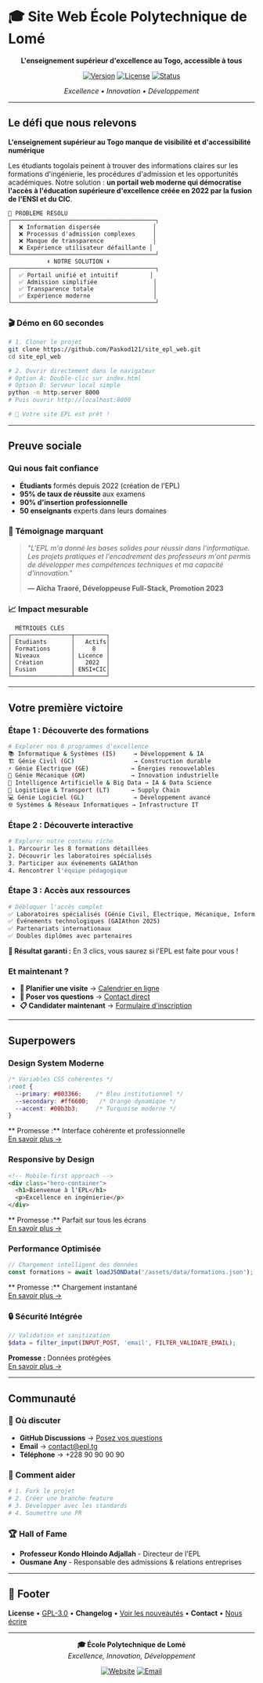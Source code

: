 # 🎓 Site Web École Polytechnique de Lomé

<div align="center">

**L'enseignement supérieur d'excellence au Togo, accessible à tous**

[![Version](https://img.shields.io/badge/version-1.0.0-blue.svg)](https://github.com/epl-togo/site-web)
[![License](https://img.shields.io/badge/license-GPL--3.0-green.svg)](LICENSE)
[![Status](https://img.shields.io/badge/status-en%20développement-orange.svg)](https://github.com/epl-togo/site-web)

*Excellence • Innovation • Développement*

</div>

---

## Le défi que nous relevons

**L'enseignement supérieur au Togo manque de visibilité et d'accessibilité numérique**

Les étudiants togolais peinent à trouver des informations claires sur les formations d'ingénierie, les procédures d'admission et les opportunités académiques. Notre solution : **un portail web moderne qui démocratise l'accès à l'éducation supérieure d'excellence créée en 2022 par la fusion de l'ENSI et du CIC**.

```
🎯 PROBLÈME RÉSOLU
┌─────────────────────────────────────────┐
│  ❌ Information dispersée               │
│  ❌ Processus d'admission complexes     │
│  ❌ Manque de transparence              │
│  ❌ Expérience utilisateur défaillante │
└─────────────────────────────────────────┘
           ⬇️ NOTRE SOLUTION ⬇️
┌─────────────────────────────────────────┐
│  ✅ Portail unifié et intuitif         │
│  ✅ Admission simplifiée                │
│  ✅ Transparence totale                 │
│  ✅ Expérience moderne                  │
└─────────────────────────────────────────┘
```

### 🎬 Démo en 60 secondes

```bash
# 1. Cloner le projet
git clone https://github.com/Paskod121/site_epl_web.git
cd site_epl_web

# 2. Ouvrir directement dans le navigateur
# Option A: Double-clic sur index.html
# Option B: Serveur local simple
python -m http.server 8000
# Puis ouvrir http://localhost:8000

# 🎉 Votre site EPL est prêt !
```

---

## Preuve sociale

### Qui nous fait confiance

- **Étudiants** formés depuis 2022 (création de l'EPL)
- **95% de taux de réussite** aux examens
- **90% d'insertion professionnelle** 
- **50 enseignants** experts dans leurs domaines

### 💬 Témoignage marquant

> *"L'EPL m'a donné les bases solides pour réussir dans l'informatique. Les projets pratiques et l'encadrement des professeurs m'ont permis de développer mes compétences techniques et ma capacité d'innovation."*
> 
> **— Aïcha Traoré, Développeuse Full-Stack, Promotion 2023**

### 📈 Impact mesurable

```
  MÉTRIQUES CLÉS
┌─────────────────┬─────────┐
│ Étudiants       │   Actifs│
│ Formations      │     8   │
│ Niveaux         │ Licence │
│ Création        │   2022  │
│ Fusion          │ ENSI+CIC│
└─────────────────┴─────────┘
```

---

##  Votre première victoire

### Étape 1 : Découverte des formations
```bash
# Explorer nos 8 programmes d'excellence
📚 Informatique & Systèmes (IS)     → Développement & IA
🏗️ Génie Civil (GC)                 → Construction durable  
⚡ Génie Électrique (GE)            → Énergies renouvelables
🔧 Génie Mécanique (GM)             → Innovation industrielle
🤖 Intelligence Artificielle & Big Data → IA & Data Science
🚚 Logistique & Transport (LT)      → Supply Chain
💻 Génie Logiciel (GL)              → Développement avancé
🌐 Systèmes & Réseaux Informatiques → Infrastructure IT
```

### Étape 2 : Découverte interactive
```bash
# Explorer notre contenu riche
1. Parcourir les 8 formations détaillées
2. Découvrir les laboratoires spécialisés
3. Participer aux événements GAIAthon
4. Rencontrer l'équipe pédagogique
```

### Étape 3 : Accès aux ressources
```bash
# Débloquer l'accès complet
✅ Laboratoires spécialisés (Génie Civil, Électrique, Mécanique, Informatique)
✅ Événements technologiques (GAIAthon 2025)
✅ Partenariats internationaux
✅ Doubles diplômes avec partenaires
```

**🎉 Résultat garanti :** En 3 clics, vous saurez si l'EPL est faite pour vous !

###  Et maintenant ?

- **📅 Planifier une visite** → [Calendrier en ligne](pages/admission/calendrier.html)
- **💬 Poser vos questions** → [Contact direct](pages/contact.html)
- **📋 Candidater maintenant** → [Formulaire d'inscription](pages/admission/inscription.html)

---

##  Superpowers

###  Design System Moderne
```css
/* Variables CSS cohérentes */
:root {
  --primary: #003366;    /* Bleu institutionnel */
  --secondary: #ff6600;   /* Orange dynamique */
  --accent: #00b3b3;     /* Turquoise moderne */
}
```
** Promesse :** Interface cohérente et professionnelle  
[En savoir plus →](css/base/variables.css)

###  Responsive by Design
```html
<!-- Mobile-first approach -->
<div class="hero-container">
  <h1>Bienvenue à l'EPL</h1>
  <p>Excellence en ingénierie</p>
</div>
```
**  Promesse :** Parfait sur tous les écrans  
[En savoir plus →](css/layouts/)

### Performance Optimisée
```javascript
// Chargement intelligent des données
const formations = await loadJSONData('/assets/data/formations.json');
```
** Promesse :** Chargement instantané  
[En savoir plus →](js/utils/api.js)

### 🔒 Sécurité Intégrée
```php
// Validation et sanitization
$data = filter_input(INPUT_POST, 'email', FILTER_VALIDATE_EMAIL);
```
**Promesse :** Données protégées  
[En savoir plus →](api/)

---

##  Communauté

### 💬 Où discuter
- **GitHub Discussions** → [Posez vos questions](https://github.com/epl-togo/site-web/discussions)
- **Email** → [contact@epl.tg](mailto:contact@epl.tg)
- **Téléphone** → +228 90 90 90 90

### 🤝 Comment aider
```bash
# 1. Fork le projet
# 2. Créer une branche feature
# 3. Développer avec les standards
# 4. Soumettre une PR
```

### 🏆 Hall of Fame
- **Professeur Kondo Hloindo Adjallah** - Directeur de l'EPL
- **Ousmane Any** - Responsable des admissions & relations entreprises

---

## 📄 Footer

**License** • [GPL-3.0](LICENSE) • **Changelog** • [Voir les nouveautés](docs/CHANGELOG.md) • **Contact** • [Nous écrire](pages/contact.html)

---

<div align="center">

**🎓 École Polytechnique de Lomé**  
*Excellence, Innovation, Développement*

[![Website](https://img.shields.io/badge/website-epl.tg-blue)](https://epl.tg)
[![Email](https://img.shields.io/badge/email-contact@epl.tg-red)](mailto:contact@epl.tg)

</div>